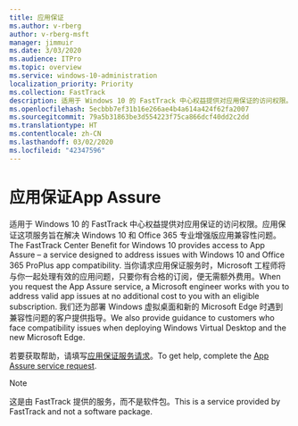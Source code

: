 ```yaml
---
title: 应用保证
ms.author: v-rberg
author: v-rberg-msft
manager: jimmuir
ms.date: 3/03/2020
ms.audience: ITPro
ms.topic: overview
ms.service: windows-10-administration
localization_priority: Priority
ms.collection: FastTrack
description: 适用于 Windows 10 的 FastTrack 中心权益提供对应用保证的访问权限。应用保证这项服务旨在解决 Windows 10 和 Office 365 专业增强版应用兼容性问题。
ms.openlocfilehash: 5ecbbb7ef31b16e266ae4b4a614a424f62fa2007
ms.sourcegitcommit: 79a5b31863be3d554223f75ca866dcf40dd2c2dd
ms.translationtype: HT
ms.contentlocale: zh-CN
ms.lasthandoff: 03/02/2020
ms.locfileid: "42347596"
---
```

# <a name="app-assure"></a><span data-ttu-id="be235-103">应用保证</span><span class="sxs-lookup"><span data-stu-id="be235-103">App Assure</span></span>

<span data-ttu-id="be235-104">适用于 Windows 10 的 FastTrack 中心权益提供对应用保证的访问权限。应用保证这项服务旨在解决 Windows 10 和 Office 365 专业增强版应用兼容性问题。</span><span class="sxs-lookup"><span data-stu-id="be235-104">The FastTrack Center Benefit for Windows 10 provides access to App Assure – a service designed to address issues with Windows 10 and Office 365 ProPlus app compatibility.</span></span> <span data-ttu-id="be235-105">当你请求应用保证服务时，Microsoft 工程师将与你一起处理有效的应用问题，只要你有合格的订阅，便无需额外费用。</span><span class="sxs-lookup"><span data-stu-id="be235-105">When you request the App Assure service, a Microsoft engineer works with you to address valid app issues at no additional cost to you with an eligible subscription.</span></span> <span data-ttu-id="be235-106">我们还为部署 Windows 虚拟桌面和新的 Microsoft Edge 时遇到兼容性问题的客户提供指导。</span><span class="sxs-lookup"><span data-stu-id="be235-106">We also provide guidance to customers who face compatibility issues when deploying Windows Virtual Desktop and the new Microsoft Edge.</span></span> 

<span data-ttu-id="be235-107">若要获取帮助，请填写[应用保证服务请求](https://go.microsoft.com/fwlink/?linkid=2022721)。</span><span class="sxs-lookup"><span data-stu-id="be235-107">To get help, complete the [App Assure service request](https://go.microsoft.com/fwlink/?linkid=2022721).</span></span>

  > [!NOTE]
> <span data-ttu-id="be235-108">这是由 FastTrack 提供的服务，而不是软件包。</span><span class="sxs-lookup"><span data-stu-id="be235-108">This is a service provided by FastTrack and not a software package.</span></span>

    

 
